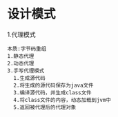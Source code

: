 # 设计模式

1.代理模式

```china
本质:字节码重组
1.静态代理 
2.动态代理
3.手写代理模式
  1.生成源代码
  2.将生成的源代码保存为java文件
  3.编译源代码，并生成class文件
  4.将class文件的内容，动态加载到jvm中
  5.返回被代理后的代理对象
```


